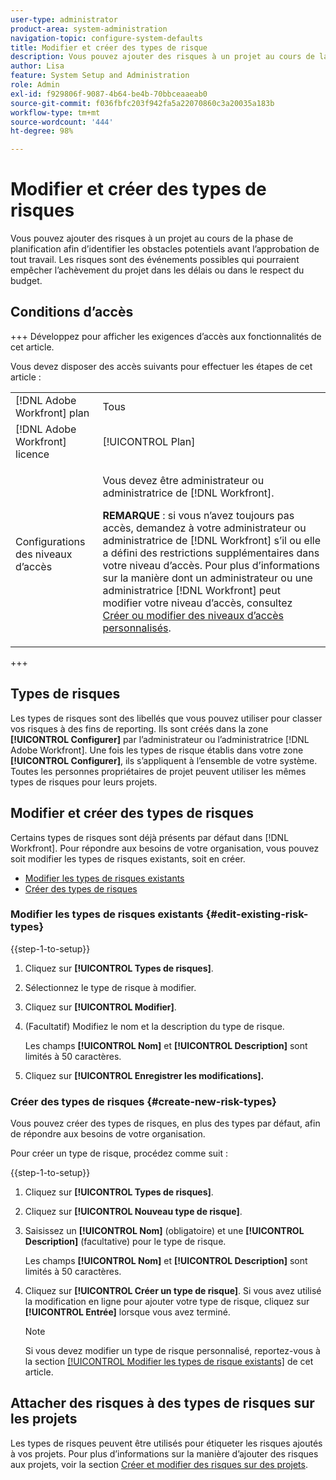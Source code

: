 ```yaml
---
user-type: administrator
product-area: system-administration
navigation-topic: configure-system-defaults
title: Modifier et créer des types de risque
description: Vous pouvez ajouter des risques à un projet au cours de la phase de planification afin d’identifier les obstacles potentiels avant l’approbation de tout travail. Les risques sont des événements possibles qui pourraient empêcher l’achèvement du projet dans les délais ou dans le respect du budget.
author: Lisa
feature: System Setup and Administration
role: Admin
exl-id: f929806f-9087-4b64-be4b-70bbceaaeab0
source-git-commit: f036fbfc203f942fa5a22070860c3a20035a183b
workflow-type: tm+mt
source-wordcount: '444'
ht-degree: 98%

---
```


# Modifier et créer des types de risques

<!--DON'T DELETE, DRAFT OR HIDE THIS ARTICLE. IT IS LINKED TO THE PRODUCT, THROUGH THE CONTEXT SENSITIVE HELP LINKS.-->

Vous pouvez ajouter des risques à un projet au cours de la phase de planification afin d’identifier les obstacles potentiels avant l’approbation de tout travail. Les risques sont des événements possibles qui pourraient empêcher l’achèvement du projet dans les délais ou dans le respect du budget.

## Conditions d’accès

+++ Développez pour afficher les exigences d’accès aux fonctionnalités de cet article.

Vous devez disposer des accès suivants pour effectuer les étapes de cet article :

<table style="table-layout:auto"> 
 <col> 
 <col> 
 <tbody> 
  <tr> 
   <td role="rowheader">[!DNL Adobe Workfront] plan</td> 
   <td>Tous</td> 
  </tr> 
  <tr> 
   <td role="rowheader">[!DNL Adobe Workfront] licence</td> 
   <td>[!UICONTROL Plan]</td> 
  </tr> 
  <tr> 
   <td role="rowheader">Configurations des niveaux d’accès</td> 
   <td> <p>Vous devez être administrateur ou administratrice de [!DNL Workfront].</p> <p><b>REMARQUE</b> : si vous n’avez toujours pas accès, demandez à votre administrateur ou administratrice de [!DNL Workfront] s’il ou elle a défini des restrictions supplémentaires dans votre niveau d’accès. Pour plus d’informations sur la manière dont un administrateur ou une administratrice [!DNL Workfront] peut modifier votre niveau d’accès, consultez <a href="../../../administration-and-setup/add-users/configure-and-grant-access/create-modify-access-levels.md" class="MCXref xref">Créer ou modifier des niveaux d’accès personnalisés</a>.</p> </td> 
  </tr> 
 </tbody> 
</table>

+++

## Types de risques

Les types de risques sont des libellés que vous pouvez utiliser pour classer vos risques à des fins de reporting. Ils sont créés dans la zone **[!UICONTROL Configurer]** par l’administrateur ou l’administratrice [!DNL Adobe Workfront]. Une fois les types de risque établis dans votre zone **[!UICONTROL Configurer]**, ils s’appliquent à l’ensemble de votre système. Toutes les personnes propriétaires de projet peuvent utiliser les mêmes types de risques pour leurs projets.

## Modifier et créer des types de risques

Certains types de risques sont déjà présents par défaut dans [!DNL Workfront]. Pour répondre aux besoins de votre organisation, vous pouvez soit modifier les types de risques existants, soit en créer.

* [Modifier les types de risques existants](#edit-existing-risk-types)
* [Créer des types de risques](#create-new-risk-types)

### Modifier les types de risques existants {#edit-existing-risk-types}

{{step-1-to-setup}}

1. Cliquez sur **[!UICONTROL Types de risques]**.
1. Sélectionnez le type de risque à modifier.
1. Cliquez sur **[!UICONTROL Modifier]**.
1. (Facultatif) Modifiez le nom et la description du type de risque.

   Les champs **[!UICONTROL Nom]** et **[!UICONTROL Description]** sont limités à 50 caractères.

1. Cliquez sur **[!UICONTROL Enregistrer les modifications].**

### Créer des types de risques {#create-new-risk-types}

Vous pouvez créer des types de risques, en plus des types par défaut, afin de répondre aux besoins de votre organisation.

Pour créer un type de risque, procédez comme suit :

{{step-1-to-setup}}

1. Cliquez sur **[!UICONTROL Types de risques]**.
1. Cliquez sur **[!UICONTROL Nouveau type de risque]**.
1. Saisissez un **[!UICONTROL Nom]** (obligatoire) et une **[!UICONTROL Description]** (facultative) pour le type de risque.

   Les champs **[!UICONTROL Nom]** et **[!UICONTROL Description]** sont limités à 50 caractères.

1. Cliquez sur **[!UICONTROL Créer un type de risque]**. Si vous avez utilisé la modification en ligne pour ajouter votre type de risque, cliquez sur **[!UICONTROL Entrée]** lorsque vous avez terminé.

   >[!NOTE]
   >
   >Si vous devez modifier un type de risque personnalisé, reportez-vous à la section [[!UICONTROL Modifier les types de risque existants]](#edit-existing-risk-types) de cet article.

## Attacher des risques à des types de risques sur les projets

Les types de risques peuvent être utilisés pour étiqueter les risques ajoutés à vos projets. Pour plus d’informations sur la manière d’ajouter des risques aux projets, voir la section [Créer et modifier des risques sur des projets](../../../manage-work/projects/define-a-business-case/create-edit-risks-on-projects.md).
